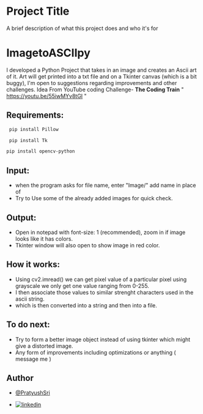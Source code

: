 
# Project Title

A brief description of what this project does and who it's for

# ImagetoASCIIpy
I developed a Python Project that takes in an image and creates an Ascii art of it. Art will get printed into a txt file and on a Tkinter canvas (which is a bit buggy), I'm open to suggestions regarding improvements and other challenges. Idea From YouTube coding Challenge- **The Coding Train** " https://youtu.be/55iwMYv8tGI " 

## Requirements:
  
 ```bash 
  pip install Pillow
  ```
  ```bash
   pip install Tk
   ```
   ```bash
   pip install opencv-python
  ```
  
## Input:
  - when the program asks for file name, enter  "Image/<Filename>"  add name in place of <filename>
  - Try to Use some of the already added images for quick check.
 
## Output:
  - Open in notepad with font-size: 1 (recommended), zoom in if image looks like it has colors.
  - Tkinter window will also open to show image in red color.
  
## How it works:
  - Using cv2.imread() we can get pixel value of a particular pixel using grayscale we only get one value ranging from 0-255.
  - I then associate those values to similar strenght characters used in the ascii string.
  - which is then converted into a string and then into a file.
  
## To do next:
  - Try to form a better image object instead of using tkinter which might give a distorted image.
  - Any form of improvements including optimizations or anything ( message me )
  
  
## Author

- [@PratyushSri](https://www.github.com/PratyushSri)

 - [![linkedin](https://img.shields.io/badge/linkedin-0A66C2?style=for-the-badge&logo=linkedin&logoColor=white)](https://www.linkedin.com/in/pratyush-srivastava-787a27206)


